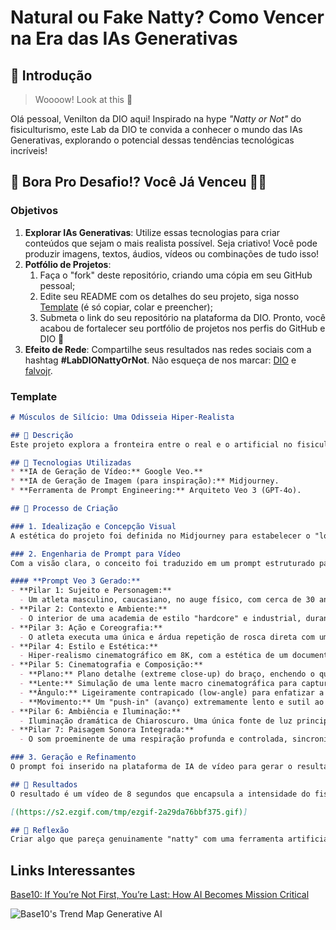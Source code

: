 # Natural ou Fake Natty? Como Vencer na Era das IAs Generativas

## 🚀 Introdução

> Woooow! Look at this 👀

Olá pessoal, Venilton da DIO aqui! Inspirado na hype _"Natty or Not"_ do fisiculturismo, este Lab da DIO te convida a conhecer o mundo das IAs Generativas, explorando o potencial dessas tendências tecnológicas incríveis!

## 🎯 Bora Pro Desafio!? Você Já Venceu 💪🤓

### Objetivos

1. **Explorar IAs Generativas**: Utilize essas tecnologias para criar conteúdos que sejam o mais realista possível. Seja criativo! Você pode produzir imagens, textos, áudios, vídeos ou combinações de tudo isso!
1. **Potfólio de Projetos**:
    1. Faça o "fork" deste repositório, criando uma cópia em seu GitHub pessoal;
    2. Edite seu README com os detalhes do seu projeto, siga nosso [Template](#template) (é só copiar, colar e preencher);
    3. Submeta o link do seu repositório na plataforma da DIO. Pronto, você acabou de fortalecer seu portfólio de projetos nos perfis do GitHub e DIO 🚀
1. **Efeito de Rede**: Compartilhe seus resultados nas redes sociais com a hashtag **#LabDIONattyOrNot**. Não esqueça de nos marcar: [DIO](https://www.linkedin.com/school/dio-makethechange) e [falvojr](https://www.linkedin.com/in/falvojr).

### Template

```markdown
# Músculos de Silício: Uma Odisseia Hiper-Realista

## 📒 Descrição
Este projeto explora a fronteira entre o real e o artificial no fisiculturismo, inspirado pelo desafio "Natty or Not". Através de um vídeo de 8 segundos gerado por Inteligência Artificial, a obra busca criar uma cena de treino tão realista e "aesthetic" que levanta a questão: o que vemos é fruto de anos de dedicação humana ("Natty") ou da pura capacidade computacional de uma IA Generativa? O vídeo apresenta um atleta em um ambiente de academia com iluminação dramática, focando na textura da pele, na contração muscular e nos detalhes do suor para desafiar a percepção do espectador.

## 🤖 Tecnologias Utilizadas
* **IA de Geração de Vídeo:** Google Veo.**
* **IA de Geração de Imagem (para inspiração):** Midjourney.
* **Ferramenta de Prompt Engineering:** Arquiteto Veo 3 (GPT-4o).

## 🧐 Processo de Criação

### 1. Idealização e Concepção Visual
A estética do projeto foi definida no Midjourney para estabelecer o "look and feel" do atleta e do ambiente. O prompt principal foi: `cinematic shot, hyper-realistic male bodybuilder, 8k, dramatic lighting in a gritty gym, focus on muscle fiber and sweat, style of a fitness documentary --ar 16:9 --style raw`.

### 2. Engenharia de Prompt para Vídeo
Com a visão clara, o conceito foi traduzido em um prompt estruturado para o Google Veo, elaborado pelo "Arquiteto Veo", um Gem (Gemini IA) que estruturei apenas para a finalidade de prompts para videos. A arquitetura de Sete Pilares foi usada para garantir o máximo de detalhe e controle sobre o resultado.

#### **Prompt Veo 3 Gerado:**
- **Pilar 1: Sujeito e Personagem:**
  - Um atleta masculino, caucasiano, no auge físico, com cerca de 30 anos. A sua musculatura é extremamente definida e densa, com uma aparência crível que evoca a estética "natty" (natural). A vascularização é proeminente no bíceps e antebraço, e a sua pele possui uma fina camada de brilho de suor que destaca cada detalhe.
- **Pilar 2: Contexto e Ambiente:**
  - O interior de uma academia de estilo "hardcore" e industrial, durante um momento de pouca luz. O fundo é composto por paredes de tijolo aparente e equipamentos de musculação de ferro preto fosco, que estão suavemente desfocados. A atmosfera é de foco absoluto, crua e intensa.
- **Pilar 3: Ação e Coreografia:**
  - O atleta executa uma única e árdua repetição de rosca direta com um halter hexagonal pesado. O movimento é deliberadamente lento e controlado, especialmente na fase excêntrica (descida). No pico da contração, o bíceps atinge tensão máxima, e um leve tremor de esforço genuíno percorre o músculo, evidenciando a dificuldade do levantamento. A expressão facial (fora de quadro) é de concentração intensa.
- **Pilar 4: Estilo e Estética:**
  - Hiper-realismo cinematográfico em 8K, com a estética de um documentário de fitness de elite. A paleta de cores é ligeiramente dessaturada, com tons terrosos e metálicos. Foco absoluto na microtextura da pele: poros, folículos pilosos e as gotas de suor que escorrem lentamente de forma orgânica. A imagem deve ser extremamente nítida e detalhada, sem grão artificial. `(sem legendas)`
- **Pilar 5: Cinematografia e Composição:**
  - **Plano:** Plano detalhe (extreme close-up) do braço, enchendo o quadro com o bíceps, tríceps e antebraço.
  - **Lente:** Simulação de uma lente macro cinematográfica para capturar a textura da pele e a contração das fibras musculares com profundidade.
  - **Ângulo:** Ligeiramente contrapicado (low-angle) para enfatizar a força e o tamanho do músculo.
  - **Movimento:** Um "push-in" (avanço) extremamente lento e sutil ao longo dos 8 segundos, que acompanha a subida do peso, intensificando a sensação de esforço e imersão.
- **Pilar 6: Ambiência e Iluminação:**
  - Iluminação dramática de Chiaroscuro. Uma única fonte de luz principal (key light) dura, vinda de cima e da lateral, esculpe o músculo, criando sombras profundas que revelam cada fibra e separação. Uma luz de recorte (rim light) sutil delineia o contorno do braço, fazendo as gotas de suor brilharem e separando o atleta do fundo escuro.
- **Pilar 7: Paisagem Sonora Integrada:**
  - O som proeminente de uma respiração profunda e controlada, sincronizada com o esforço, culminando num grunhido baixo e gutural no pico da contração. Em segundo plano, o silêncio é quebrado apenas pelo ruído ambiente de uma academia quase vazia: o zumbido distante de um exaustor e o eco de um peso sendo colocado no chão. Uma camada de áudio de baixa frequência (drone) cresce sutilmente para aumentar a tensão.

### 3. Geração e Refinamento
O prompt foi inserido na plataforma de IA de vídeo para gerar o resultado final, mantendo o clipe "puro", sem pós-produção, para demonstrar o poder bruto da tecnologia.

## 🚀 Resultados
O resultado é um vídeo de 8 segundos que encapsula a intensidade do fisiculturismo com um realismo impressionante, desafiando a percepção do espectador sobre o que é real e o que é gerado por IA.

[(https://s2.ezgif.com/tmp/ezgif-2a29da76bbf375.gif)]

## 💭 Reflexão
Criar algo que pareça genuinamente "natty" com uma ferramenta artificial foi um desafio fascinante. Este projeto demonstra que a linha entre o real e o gerado está cada vez mais tênue, e o poder do criador agora reside na sua capacidade de descrever uma visão com riqueza de detalhes – a engenharia de prompt como uma nova forma de arte.
```

## Links Interessantes

[Base10: If You’re Not First, You’re Last: How AI Becomes Mission Critical](https://base10.vc/post/generative-ai-mission-critical/)

![Base10's Trend Map Generative AI](https://github.com/digitalinnovationone/lab-natty-or-not/assets/730492/f4df26e8-f8f7-4419-8252-c69d73ea930c)
